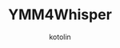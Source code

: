 ---
title: YMM4Whisper
description: 音声を囁き声にする音声エフェクトです
author: kotolin
date:
keywords: [""]
category: [""]
---